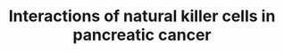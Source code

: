 ---
annotations:
- id: CL:0001064
  type: Cell Type Ontology
  value: malignant cell
- id: PW:0000626
  parent: disease pathway
  type: Pathway Ontology
  value: pancreatic cancer pathway
- id: CL:0000623
  parent: native cell
  type: Cell Type Ontology
  value: natural killer cell
- id: DOID:1793
  parent: disease of cellular proliferation
  type: Disease Ontology
  value: pancreatic cancer
authors:
- NKnoops
- Mkutmon
- Eweitz
- Egonw
description: This pathway shows the interaction between a Natural Killer cell and
  a pancreatic tumor cell. With the specific cell receptors found on the NK cell,
  it is able to recognize malignant cells and secrete cytokines and chemokines to
  create an enhanced immune response. Their ability to activate both innate- as well
  as adaptive immune cells makes the NK cell an excellent target for novel immunotherapy
  treatments against pancreatic cancer. The pathway curation is mainly based on a
  systemic review by Van Audenaerde et al. in 2018 (10.1016/j.pharmthera.2018.04.003).
last-edited: 2021-10-09
ndex: 1f5bd075-da33-11eb-b666-0ac135e8bacf
organisms:
- Homo sapiens
redirect_from:
- /index.php/Pathway:WP5092
- /instance/WP5092
- /instance/WP5092_rr119997
revision: r119997
schema-jsonld:
- '@context': https://schema.org/
  '@id': https://wikipathways.github.io/pathways/WP5092.html
  '@type': Dataset
  creator:
    '@type': Organization
    name: WikiPathways
  description: This pathway shows the interaction between a Natural Killer cell and
    a pancreatic tumor cell. With the specific cell receptors found on the NK cell,
    it is able to recognize malignant cells and secrete cytokines and chemokines to
    create an enhanced immune response. Their ability to activate both innate- as
    well as adaptive immune cells makes the NK cell an excellent target for novel
    immunotherapy treatments against pancreatic cancer. The pathway curation is mainly
    based on a systemic review by Van Audenaerde et al. in 2018 (10.1016/j.pharmthera.2018.04.003).
  keywords:
  - ADAM10
  - ADAM17
  - BMI1
  - CCL1
  - CCL2
  - CCL3
  - CCL4
  - CCL5
  - CD226
  - CD96
  - CXCL8
  - FCGR3A
  - FOXO1
  - GATA2
  - GM-CSF
  - GZMB
  - IFNG
  - IGHG1
  - IgE
  - KLRK1
  - MICA
  - MICB
  - MYC
  - NCR1
  - NCR3
  - NCR3LG1
  - PRF1
  - PVR
  - TIGIT
  - TNF
  - ULBP1
  - glucose
  - lactate
  license: CC0
  name: Interactions of natural killer cells in pancreatic cancer
seo: CreativeWork
title: Interactions of natural killer cells in pancreatic cancer
wpid: WP5092
---